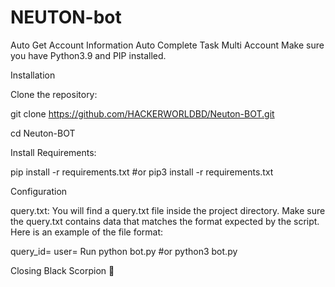 # NEUTON-bot
Auto Get Account Information Auto Complete Task Multi Account
Make sure you have Python3.9 and PIP installed.

Installation

Clone the repository:

git clone https://github.com/HACKERWORLDBD/Neuton-BOT.git

cd Neuton-BOT

Install Requirements:

pip install -r requirements.txt #or pip3 install -r requirements.txt

Configuration

query.txt: You will find a query.txt file inside the project directory. Make sure the query.txt contains data that matches the format expected by the script. Here is an example of the file format:

query_id= user=
Run
python bot.py #or python3 bot.py

Closing
Black Scorpion 🦂
